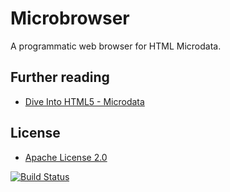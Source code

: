 Microbrowser
============

A programmatic web browser for HTML Microdata.

Further reading
---------------

* [Dive Into HTML5 - Microdata](http://diveintohtml5.info/extensibility.html)

License
-------

* [Apache License 2.0](http://www.apache.org/licenses/LICENSE-2.0.html)

[![Build Status](https://travis-ci.org/markhobson/microbrowser.svg?branch=master)](https://travis-ci.org/markhobson/microbrowser)
